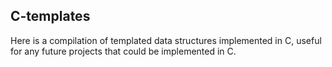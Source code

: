 ## C-templates
Here is a compilation of templated data structures implemented in C, useful for any future projects that could be implemented in C.
